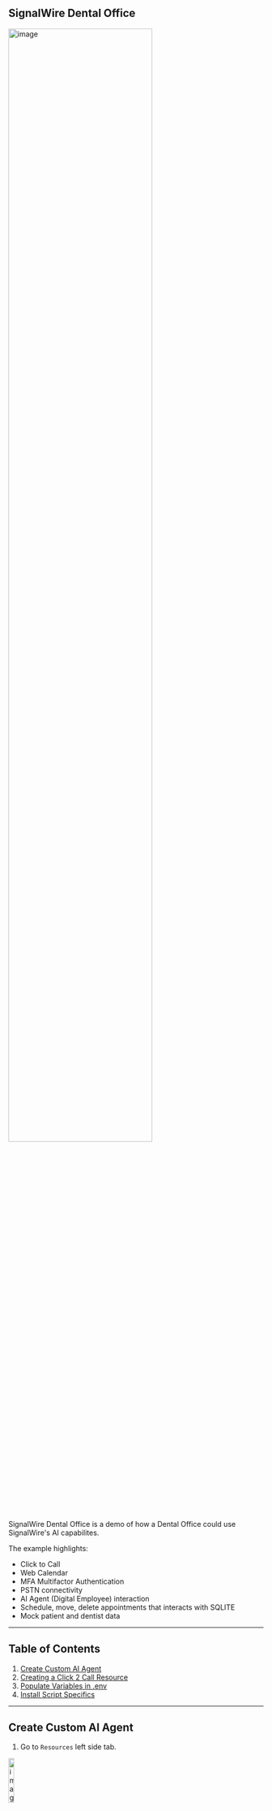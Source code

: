 SignalWire Dental Office
----------------

<img src="https://github.com/user-attachments/assets/b71a75e4-5aa4-422b-bcd7-4502036fe429" alt="image" style="width:75%;">


SignalWire Dental Office is a demo of how a Dental Office could use SignalWire's AI capabilites.

The example highlights:

* Click to Call
* Web Calendar
* MFA Multifactor Authentication
* PSTN connectivity
* AI Agent (Digital Employee) interaction
* Schedule, move, delete appointments that interacts with SQLITE
* Mock patient and dentist data

---

## Table of Contents

1. [Create Custom AI Agent](#Create-Custom-AI-Agent)
2. [Creating a Click 2 Call Resource](#Creating-a-Click-To-Call-Resource)
3. [Populate Variables in .env](#Populate-Variables-in-env)
4. [Install Script Specifics](#Install-Script-Specifics)


---

## Create Custom AI Agent

1. Go to `Resources` left side tab.

<img src="https://github.com/user-attachments/assets/b5dd5804-207a-42b0-a22c-f4575bd3a225" alt="image" style="width:15%;">


2. Click the button `Add New`

<img src="https://github.com/user-attachments/assets/07eea87d-b2fc-4a92-8c7a-dfb97c462eaa" alt="image" style="width:15%;">


3. Choose `AI Agent`

<img src="https://github.com/user-attachments/assets/a0dc60a6-a871-402c-8ec7-07da15e8113e" alt="image" style="width:50%;">


4. Choose `Custom AI Agent`

<img src="https://github.com/user-attachments/assets/a5ee97ff-3d06-4c10-86a7-ba6c6422d99b" alt="image" style="width:50%;">


5. Click the `functions` tab

<img src="https://github.com/user-attachments/assets/041c2e7c-3187-4c6d-adf4-4e87c1f1f3af" alt="image" style="width:50%;">



6. Enter the URL in the search box. In this example we are using NGROK. https://admin:password@test.ngrok-free.app/swaig

<img src="https://github.com/user-attachments/assets/e83fb060-4444-46b3-a5a2-3cf4e643a701" alt="image" style="width:50%;">


7. Click the checkbox to enable the functions. Then click the `create` button.


<img src="https://github.com/user-attachments/assets/f4073afa-4b54-4cda-a807-71ddc697acb3" alt="image" style="width:50%;">


8. Then click the `save` button.

<img src="https://github.com/user-attachments/assets/528c5188-19db-4460-b8de-ee4d11bda4fe" alt="image" style="width:50%;">



## Creating a Click To Call Resource

From the SignalWire dashboard:

1. Click Tools at the bottom left menu, then Click To Call

<img src="https://github.com/user-attachments/assets/1662fc43-d20c-4479-b221-c26038f83daf" alt="image" style="width:10%;">


2. Click + Add

<img src="https://github.com/user-attachments/assets/26876fbf-e8ed-4c06-9177-9ad27d5c7b53" alt="image" style="width:10%;">

3. Choose and select the Resource

<img src="https://github.com/user-attachments/assets/5e1a9a6e-d7e9-445a-b413-06d79b3e83d2" alt="image" style="width:50%;">


4. Click the work Add

<img src="https://github.com/user-attachments/assets/02adb341-dc2d-448c-aa09-34b03a19e508" alt="image" style="width:50%;">

5. You now have a click to call widget

<img src="https://github.com/user-attachments/assets/0dfcaccb-e13c-4c7c-bd3f-c8b34444fed9" alt="image" style="width:50%;">


## Populate Variables in env

The setup script will output a .env file that your will populate with credentials and API Key's


```
HTTP_USERNAME=admin
HTTP_PASSWORD=password
SIGNALWIRE_PROJECT_ID=
SIGNALWIRE_TOKEN=
SIGNALWIRE_SPACE=
FROM_NUMBER=
C2C_ADDRESS=
C2C_API_KEY=
NGROK_DOMAIN=
NGROK_PATH=/usr/local/bin/ngrok
NGROK_AUTH_TOKEN=
```


* `HTTP_USERNAME` HTTP username that is used in the dashboard endpoint SWML URL.
* `HTTP_PASSWORD` HTTP password that is used in the dashboard endpoint SWML URL.
* `SIGNALWIRE_PROJECT_ID` Your SignalWire Project ID. This is found in the dashboard.
* `SIGNALWIRE_TOKEN` Your SignalWire Token (API Key). This is generated in the dashboard under API.
* `SignalWire Space` This is your subdomain name. For example: hxxps://subdomain.signalwire.com.
* `FROM_NUMBER` This is a phone number from your SignalWire dashboard and is project specific.
* `C2C_ADDRESS` This is the address that is created when you create a Click To Call resource widget.
  *  This is found under Tools > Click To Call > Then click on the widget.
  *  Use the Address. In this example you would use `dental-office-kihyn`

<img src="https://github.com/user-attachments/assets/ae05c14d-dd58-410c-a513-9ef141c9b6db" alt="image" style="width:50%;">

* `C2C_API_KEY` Use the Copy Token (Key)
* `NGROK_DOMAIN` Use if you have a custom NGROK domain
* `NGROK_PATH` Edit this if your ngrok path is different.
* `NGROK_AUTH_TOKEN` Use the token from the NGROK dashboard.



## Install Script Specifics

### Section 1: Script Header and Directory Structure
- **File**: None (just creates directories)
- **Content**: `mkdir -p dental_app/templates dental_app/static/css dental_app/static/js`

### Section 2: Create schema.sql
- **File**: `dental_app/schema.sql`
- **Content**: Defines tables (`patients`, `dentists`, `appointments`, `visits`).

### Section 3: Create index.html
- **File**: `dental_app/templates/index.html`
- **Content**: Calendar UI with links to add/manage appointments.

### Section 4: Create add_appointment.html
- **File**: `dental_app/templates/add_appointment.html`
- **Content**: Form for adding appointments via web UI.
- This is for the web interface, not SWAIG endpoints.

### Section 5: Create move_appointment.html
- **File**: `dental_app/templates/move_appointment.html`
- **Content**: Form for moving appointments via web UI.
- Web UI only.

### Section 6: Create admin_dentists.html
- **File**: `dental_app/templates/admin_dentists.html`
- **Content**: Manage dentists UI.
- Dentist management UI, not SWAIG-related.

### Section 7: Create admin_add_dentist.html
- **File**: `dental_app/templates/admin_add_dentist.html`
- **Content**: Add dentist form.
- Web UI only.

### Section 8: Create admin_edit_dentist.html
- **File**: `dental_app/templates/admin_edit_dentist.html`
- **Content**: Edit dentist form.
- Web UI only.

### Section 9: Create admin_patients.html
- **File**: `dental_app/templates/admin_patients.html`
- **Content**: Manage patients UI.
- Web UI only.

### Section 10: Create admin_add_patient.html
- **File**: `dental_app/templates/admin_add_patient.html`
- **Content**: Add patient form.
- Web UI only.

### Section 11: Create admin_edit_patient.html
- **File**: `dental_app/templates/admin_edit_patient.html`
- **Content**: Edit patient form.
- Web UI only.

### Section 12: Create admin_add_appointment.html
- **File**: `dental_app/templates/admin_add_appointment.html`
- **Content**: Add appointment form for admin UI.
- Web UI only.

### Section 13: Create admin_patient_visits.html
- **File**: `dental_app/templates/admin_patient_visits.html`
- **Content**: View patient visits and appointments UI.
- Web UI only.

### Section 14: Create admin_add_patient_visit.html
- **File**: `dental_app/templates/admin_add_patient_visit.html`
- **Content**: Add patient visit form.
- Web UI only.

### Section 15: Create debug_db.html
- **File**: `dental_app/templates/debug_db.html`
- **Content**: Debug database view UI.
- Web UI only.

### Section 16: Create generate_token.html
- **File**: `dental_app/templates/generate_token.html`
- **Content**: Token generation UI.
- Web UI only.

### Section 17: Create create_fake_data.py
- **File**: `dental_app/create_fake_data.py`
- **Content**: Generates fake data with E.164 phone numbers.

### Section 18: Create init_db.py
- **File**: `dental_app/init_db.py`
- **Content**: Initializes the database with `schema.sql`.

### Section 19: Create app.py
- **File**: `dental_app/app.py`
- **Content**: Main Flask app with SWAIG endpoints.

### Section 20: Create requirements.txt
- **File**: `dental_app/requirements.txt`
- **Content**: Lists Python dependencies (`flask`, `signalwire-swaig`, etc.).

### Section 21: Setup Commands
- **File**: None (just commands)
- **Content**: Sets up venv, installs requirements, runs `init_db.py` and `create_fake_data.py`.

